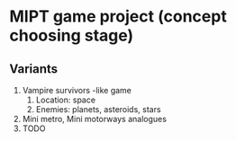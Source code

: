# MIPT game project (concept choosing stage)

## Variants

1. Vampire survivors -like game
    1. Location: space
    2. Enemies: planets, asteroids, stars
2. Mini metro, Mini motorways analogues
3. TODO
